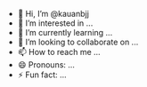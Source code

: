 - 👋 Hi, I’m @kauanbjj
- 👀 I’m interested in ...
- 🌱 I’m currently learning ...
- 💞️ I’m looking to collaborate on ...
- 📫 How to reach me ...
- 😄 Pronouns: ...
- ⚡ Fun fact: ...

<!---
kauanbjj/kauanbjj is a ✨ special ✨ repository because its `README.md` (this file) appears on your GitHub profile.
You can click the Preview link to take a look at your changes.
--->
